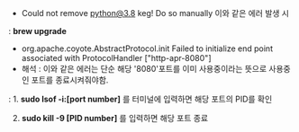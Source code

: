 * Could not remove python@3.8 keg! Do so manually 이와 같은 에러 발생 시

 : **brew upgrade**


* org.apache.coyote.AbstractProtocol.init Failed to initialize end point associated with ProtocolHandler ["http-apr-8080"]
* 해석 : 이와 같은 에러는 단순 해당 '8080'포트를 이미 사용중이라는 뜻으로 사용중인 포트를 종료시켜줘야함.

 : 1. **sudo lsof -i:[port number]** 를 터미널에 입력하면 해당 포트의 PID를 확인
 
   2. **sudo kill -9 [PID number]** 를 입력하면 해당 포트 종료
